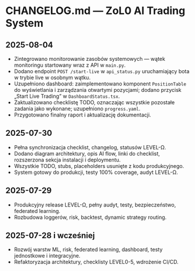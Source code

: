 # CHANGELOG.md — ZoL0 AI Trading System

## 2025-08-04
- Zintegrowano monitorowanie zasobów systemowych — wątek monitoringu startowany wraz z API w `main.py`.
- Dodano endpoint `POST /start-live` w `api_status.py` uruchamiający bota w trybie live w osobnym wątku.
- Uzupełniono dashboard: zaimplementowano komponent `PositionTable` do wyświetlania i zarządzania otwartymi pozycjami; dodano przycisk „Start Live Trading” w `DashboardStatus.tsx`.
- Zaktualizowano checklistę TODO, oznaczając wszystkie pozostałe zadania jako wykonane; uzupełniono `progress.yaml`.
- Przygotowano finalny raport i aktualizację dokumentacji.

## 2025-07-30
- Pełna synchronizacja checklist, changelog, statusów LEVEL-Ω.
- Dodano diagram architektury, opis AI flow, linki do checklist, rozszerzona sekcja instalacji i deploymentu.
- Wszystkie TODO, stubs, placeholders usunięte z kodu produkcyjnego.
- System gotowy do produkcji, testy 100% coverage, audyt LEVEL-Ω.

## 2025-07-29
- Produkcyjny release LEVEL-Ω, pełny audyt, testy, bezpieczeństwo, federated learning.
- Rozbudowa loggerów, risk, backtest, dynamic strategy routing.

## 2025-07-28 i wcześniej
- Rozwój warstw ML, risk, federated learning, dashboard, testy jednostkowe i integracyjne.
- Refaktoryzacja architektury, checklisty LEVEL0-5, wdrożenie CI/CD.
